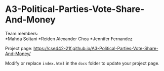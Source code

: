 
# A3-Political-Parties-Vote-Share-And-Money
Team members:  
*Mahda Soltani
*Reiden Alexander Chea 
*Jennifer Fernandez

Project page: https://cse442-21f.github.io/A3-Political-Parties-Vote-Share-And-Money/  

Modify or replace `index.html` in the `docs` folder to update your project page.